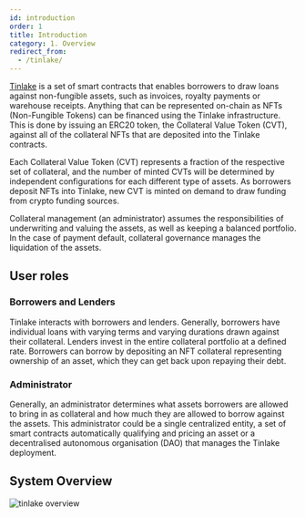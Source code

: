 ```yaml
---
id: introduction
order: 1
title: Introduction
category: 1. Overview
redirect_from:
  - /tinlake/
---
```


[Tinlake](https://centrifuge.io/technology/tinlake) is a set of smart contracts that enables borrowers to draw loans against non-fungible assets, such as invoices, royalty payments or warehouse receipts. Anything that can be represented on-chain as NFTs (Non-Fungible Tokens) can be financed using the Tinlake infrastructure. This is done by issuing an ERC20 token, the Collateral Value Token (CVT), against all of the collateral NFTs that are deposited into the Tinlake contracts.

Each Collateral Value Token (CVT) represents a fraction of the respective set of collateral, and the number of minted CVTs will be determined by independent configurations for each different type of assets.  As borrowers deposit NFTs into Tinlake, new CVT is minted on demand to draw funding from crypto funding sources.

Collateral management (an administrator) assumes the responsibilities of underwriting and valuing the assets, as well as keeping a balanced portfolio. In the case of payment default, collateral governance manages the liquidation of the assets.

## User roles
### Borrowers and Lenders
Tinlake interacts with borrowers and lenders. Generally, borrowers have individual loans with varying terms and varying durations drawn against their collateral. Lenders invest in the entire collateral portfolio at a defined rate. Borrowers can borrow by depositing an NFT collateral representing ownership of an asset, which they can get back upon repaying their debt.

### Administrator
Generally, an administrator determines what assets borrowers are allowed to bring in as collateral and how much they are allowed to borrow against the assets. This administrator could be a single centralized entity, a set of smart contracts automatically qualifying and pricing an asset or a decentralised autonomous organisation (DAO) that manages the Tinlake deployment.

## System Overview

![tinlake overview](/tinlake-work-desktop.svg)
